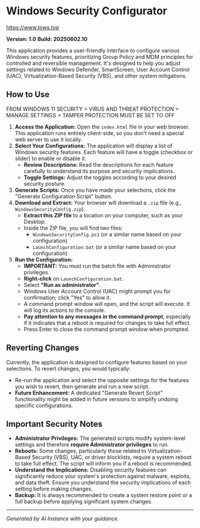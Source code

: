 # Windows Security Configurator

https://www.tows.top

**Version: 1.0**
**Build: 20250602.10**

This application provides a user-friendly interface to configure various Windows security features, prioritizing Group Policy and MDM principles for controlled and reversible management. It's designed to help you adjust settings related to Windows Defender, SmartScreen, User Account Control (UAC), Virtualization-Based Security (VBS), and other system mitigations.

## How to Use

FROM WINDOWS 11 SECURITY > VIRUS AND THREAT PROTECTION > MANAGE SETTINGS > TAMPER PROTECTION MUST BE SET TO OFF

1.  **Access the Application:** Open the `index.html` file in your web browser. This application runs entirely client-side, so you don't need a special web server to use it locally.
2.  **Select Your Configurations:** The application will display a list of Windows security features. Each feature will have a toggle (checkbox or slider) to enable or disable it.
    * **Review Descriptions:** Read the descriptions for each feature carefully to understand its purpose and security implications.
    * **Toggle Settings:** Adjust the toggles according to your desired security posture.
3.  **Generate Scripts:** Once you have made your selections, click the "Generate Configuration Script" button.
4.  **Download and Extract:** Your browser will download a `.zip` file (e.g., `WindowsSecurityConfig.zip`).
    * **Extract this ZIP file** to a location on your computer, such as your Desktop.
    * Inside the ZIP file, you will find two files:
        * `WindowsSecurityConfig.ps1` (or a similar name based on your configuration)
        * `LaunchConfiguration.bat` (or a similar name based on your configuration)
5.  **Run the Configuration:**
    * **IMPORTANT:** You must run the batch file with Administrator privileges.
    * **Right-click** on `LaunchConfiguration.bat`.
    * Select **"Run as administrator"**.
    * Windows User Account Control (UAC) might prompt you for confirmation; click "Yes" to allow it.
    * A command prompt window will open, and the script will execute. It will log its actions to the console.
    * **Pay attention to any messages in the command prompt**, especially if it indicates that a reboot is required for changes to take full effect.
    * Press Enter to close the command prompt window when prompted.

## Reverting Changes

Currently, the application is designed to configure features based on your selections. To revert changes, you would typically:
* Re-run the application and select the opposite settings for the features you wish to revert, then generate and run a new script.
* **Future Enhancement:** A dedicated "Generate Revert Script" functionality might be added in future versions to simplify undoing specific configurations.

## Important Security Notes

* **Administrator Privileges:** The generated scripts modify system-level settings and therefore **require Administrator privileges** to run.
* **Reboots:** Some changes, particularly those related to Virtualization-Based Security (VBS), UAC, or driver blocklists, require a system reboot to take full effect. The script will inform you if a reboot is recommended.
* **Understand the Implications:** Disabling security features can significantly reduce your system's protection against malware, exploits, and data theft. Ensure you understand the security implications of each setting before making changes.
* **Backup:** It is always recommended to create a system restore point or a full backup before applying significant system changes.

---
*Generated by AI Instance with your guidance.*
